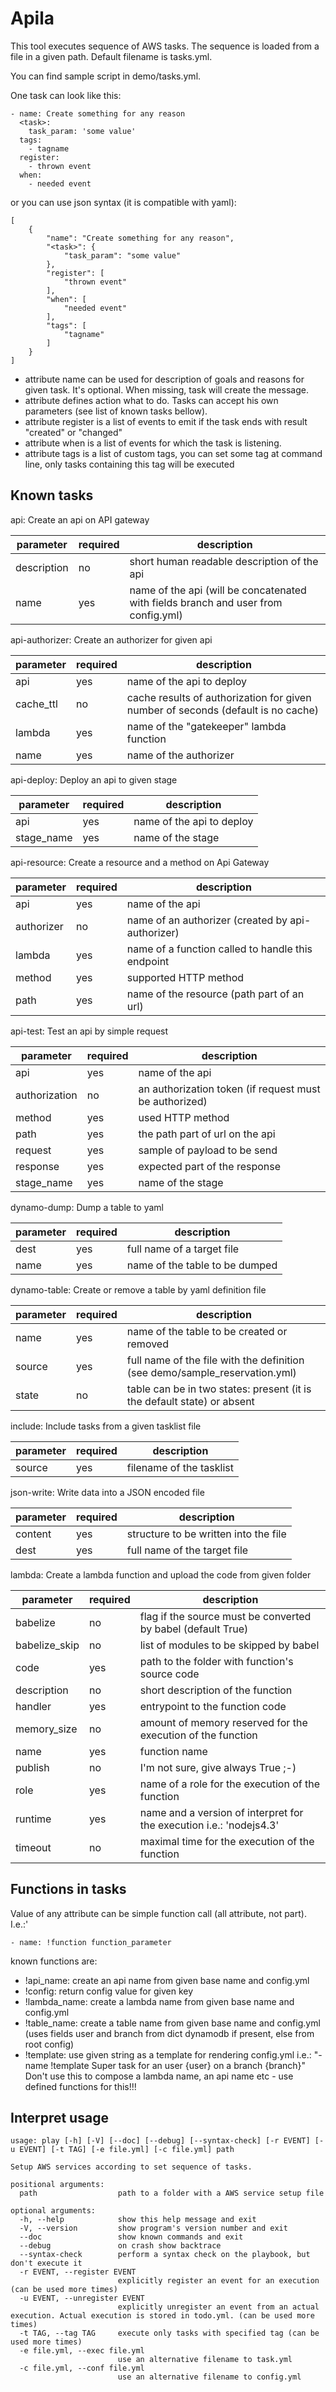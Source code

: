 Apila
=====

This tool executes sequence of AWS tasks. The sequence is loaded from a file in a given path. Default filename is tasks.yml.

You can find sample script in demo/tasks.yml.

One task can look like this:

    - name: Create something for any reason
      <task>:
        task_param: 'some value'
      tags:
        - tagname
      register:
        - thrown event
      when:
        - needed event
or you can use json syntax (it is compatible with yaml):

    [
        {
            "name": "Create something for any reason",
            "<task>": {
                "task_param": "some value"
            },
            "register": [
                "thrown event"
            ],
            "when": [
                "needed event"
            ],
            "tags": [
                "tagname"
            ]
        }
    ]
- attribute name can be used for description of goals and reasons for given task. It's optional. When missing, task will create the message.
- attribute <task> defines action what to do. Tasks can accept his own parameters (see list of known tasks bellow).
- attribute register is a list of events to emit if the task ends with result "created" or "changed"
- attribute when is a list of events for which the task is listening.
- attribute tags is a list of custom tags, you can set some tag at command line, only tasks containing this tag will be executed

Known tasks
-----------

api: Create an api on API gateway

| parameter       |required|description
|-----------------|--------|-----------
| description     | no     | short human readable description of the api
| name            | yes    | name of the api (will be concatenated with fields branch and user from config.yml)


api-authorizer: Create an authorizer for given api

| parameter       |required|description
|-----------------|--------|-----------
| api             | yes    | name of the api to deploy
| cache_ttl       | no     | cache results of authorization for given number of seconds (default is no cache)
| lambda          | yes    | name of the "gatekeeper" lambda function
| name            | yes    | name of the authorizer


api-deploy: Deploy an api to given stage

| parameter       |required|description
|-----------------|--------|-----------
| api             | yes    | name of the api to deploy
| stage_name      | yes    | name of the stage


api-resource: Create a resource and a method on Api Gateway

| parameter       |required|description
|-----------------|--------|-----------
| api             | yes    | name of the api
| authorizer      | no     | name of an authorizer (created by api-authorizer)
| lambda          | yes    | name of a function called to handle this endpoint
| method          | yes    | supported HTTP method
| path            | yes    | name of the resource (path part of an url)


api-test: Test an api by simple request

| parameter       |required|description
|-----------------|--------|-----------
| api             | yes    | name of the api
| authorization   | no     | an authorization token (if request must be authorized)
| method          | yes    | used HTTP method
| path            | yes    | the path part of url on the api
| request         | yes    | sample of payload to be send
| response        | yes    | expected part of the response
| stage_name      | yes    | name of the stage


dynamo-dump: Dump a table to yaml

| parameter       |required|description
|-----------------|--------|-----------
| dest            | yes    | full name of a target file
| name            | yes    | name of the table to be dumped


dynamo-table: Create or remove a table by yaml definition file

| parameter       |required|description
|-----------------|--------|-----------
| name            | yes    | name of the table to be created or removed
| source          | yes    | full name of the file with the definition (see demo/sample_reservation.yml)
| state           | no     | table can be in two states: present (it is the default state) or absent


include: Include tasks from a given tasklist file

| parameter       |required|description
|-----------------|--------|-----------
| source          | yes    | filename of the tasklist


json-write: Write data into a JSON encoded file

| parameter       |required|description
|-----------------|--------|-----------
| content         | yes    | structure to be written into the file
| dest            | yes    | full name of the target file


lambda: Create a lambda function and upload the code from given folder

| parameter       |required|description
|-----------------|--------|-----------
| babelize        | no     | flag if the source must be converted by babel (default True)
| babelize_skip   | no     | list of modules to be skipped by babel
| code            | yes    | path to the folder with function's source code
| description     | no     | short description of the function
| handler         | yes    | entrypoint to the function code
| memory_size     | no     | amount of memory reserved for the execution of the function
| name            | yes    | function name
| publish         | no     | I'm not sure, give always True ;-)
| role            | yes    | name of a role for the execution of the function
| runtime         | yes    | name and a version of interpret for the execution i.e.: 'nodejs4.3'
| timeout         | no     | maximal time for the execution of the function


Functions in tasks
------------------
Value of any attribute can be simple function call (all attribute, not part). I.e.:'

    - name: !function function_parameter

known functions are:

 - !api_name: create an api name from given base name and config.yml
 - !config: return config value for given key
 - !lambda_name: create a lambda name from given base name and config.yml
 - !table_name: create a table name from given base name and config.yml
    (uses fields user and branch from dict dynamodb if present, else from root config)
 - !template: use given string as a template for rendering config.yml
    i.e.: "-name !template Super task for an user {user} on a branch {branch}"
    Don't use this to compose a lambda name, an api name etc - use defined functions for this!!!

Interpret usage
---------------
    usage: play [-h] [-V] [--doc] [--debug] [--syntax-check] [-r EVENT] [-u EVENT] [-t TAG] [-e file.yml] [-c file.yml] path
    
    Setup AWS services according to set sequence of tasks.
    
    positional arguments:
      path                  path to a folder with a AWS service setup file
    
    optional arguments:
      -h, --help            show this help message and exit
      -V, --version         show program's version number and exit
      --doc                 show known commands and exit
      --debug               on crash show backtrace
      --syntax-check        perform a syntax check on the playbook, but don't execute it
      -r EVENT, --register EVENT
                            explicitly register an event for an execution (can be used more times)
      -u EVENT, --unregister EVENT
                            explicitly unregister an event from an actual execution. Actual execution is stored in todo.yml. (can be used more times)
      -t TAG, --tag TAG     execute only tasks with specified tag (can be used more times)
      -e file.yml, --exec file.yml
                            use an alternative filename to task.yml
      -c file.yml, --conf file.yml
                            use an alternative filename to config.yml
